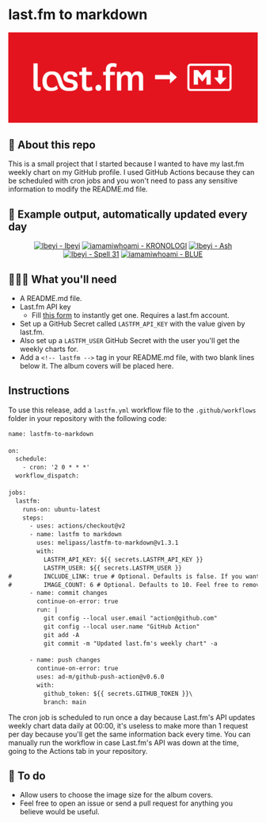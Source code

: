 # last.fm to markdown

![banner](banner.png)

## 🤖 About this repo
This is a small project that I started because I wanted to have my last.fm weekly chart on my GitHub profile. I used GitHub Actions because they can be scheduled with cron jobs and you won't need to pass any sensitive information to modify the README.md file.

## 🎵 Example output, automatically updated every day
<!-- lastfm -->
<p align="center"><a href="https://www.last.fm/music/Ibeyi/Ibeyi"><img src="https://lastfm.freetls.fastly.net/i/u/64s/1cef29d77b35462dc6fcd8df285149b3.png" title="Ibeyi - Ibeyi"></a> <a href="https://www.last.fm/music/iamamiwhoami/KRONOLOGI"><img src="https://lastfm.freetls.fastly.net/i/u/64s/985d4aef2a5c6f32efafaa3f903e4a11.jpg" title="iamamiwhoami - KRONOLOGI"></a> <a href="https://www.last.fm/music/Ibeyi/Ash"><img src="https://lastfm.freetls.fastly.net/i/u/64s/7a50fc026301d9851c9372d8a3ee9cb4.png" title="Ibeyi - Ash"></a> <a href="https://www.last.fm/music/Ibeyi/Spell+31"><img src="https://lastfm.freetls.fastly.net/i/u/64s/906449e4fa23a48d820478164739fb95.jpg" title="Ibeyi - Spell 31"></a> <a href="https://www.last.fm/music/iamamiwhoami/BLUE"><img src="https://lastfm.freetls.fastly.net/i/u/64s/1612e2c9d0d53952de9495d5b9f25b20.jpg" title="iamamiwhoami - BLUE"></a> </p>

          
## 👩🏽‍💻 What you'll need
* A README.md file.
* Last.fm API key
  * Fill [this form](https://www.last.fm/api/account/create) to instantly get one. Requires a last.fm account.
* Set up a GitHub Secret called ```LASTFM_API_KEY``` with the value given by last.fm.
* Also set up a ```LASTFM_USER``` GitHub Secret with the user you'll get the weekly charts for.
* Add a ```<!-- lastfm -->``` tag in your README.md file, with two blank lines below it. The album covers will be placed here.

## Instructions
To use this release, add a ```lastfm.yml``` workflow file to the ```.github/workflows``` folder in your repository with the following code:
```diff
name: lastfm-to-markdown

on:
  schedule:
    - cron: '2 0 * * *'
  workflow_dispatch:

jobs:
  lastfm:
    runs-on: ubuntu-latest
    steps:
      - uses: actions/checkout@v2
      - name: lastfm to markdown
        uses: melipass/lastfm-to-markdown@v1.3.1
        with:
          LASTFM_API_KEY: ${{ secrets.LASTFM_API_KEY }}
          LASTFM_USER: ${{ secrets.LASTFM_USER }}
#         INCLUDE_LINK: true # Optional. Defaults is false. If you want to include the link to the album page, set this to true.
#         IMAGE_COUNT: 6 # Optional. Defaults to 10. Feel free to remove this line if you want.
      - name: commit changes
        continue-on-error: true
        run: |
          git config --local user.email "action@github.com"
          git config --local user.name "GitHub Action"
          git add -A
          git commit -m "Updated last.fm's weekly chart" -a

      - name: push changes
        continue-on-error: true
        uses: ad-m/github-push-action@v0.6.0
        with:
          github_token: ${{ secrets.GITHUB_TOKEN }}\
          branch: main
```
The cron job is scheduled to run once a day because Last.fm's API updates weekly chart data daily at 00:00, it's useless to make more than 1 request per day because you'll get the same information back every time. You can manually run the workflow in case Last.fm's API was down at the time, going to the Actions tab in your repository.

## 🚧 To do
* Allow users to choose the image size for the album covers.
* Feel free to open an issue or send a pull request for anything you believe would be useful.
